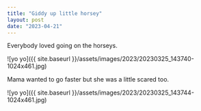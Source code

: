 ```yaml
---
title: "Giddy up little horsey"
layout: post
date: "2023-04-21"
---
```


Everybody loved going on the horseys.

![yo yo]({{ site.baseurl }}/assets/images/2023/20230325_143740-1024x461.jpg)

Mama wanted to go faster but she was a little scared too.

![yo yo]({{ site.baseurl }}/assets/images/2023/20230325_143744-1024x461.jpg)
